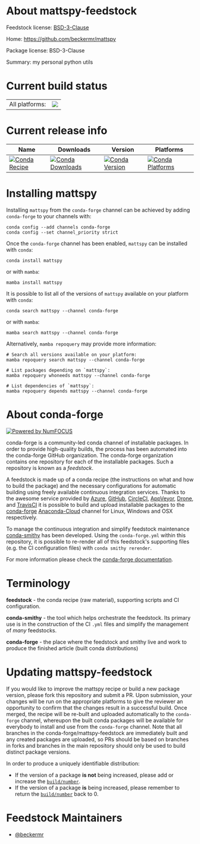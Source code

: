 About mattspy-feedstock
=======================

Feedstock license: [BSD-3-Clause](https://github.com/conda-forge/mattspy-feedstock/blob/main/LICENSE.txt)

Home: https://github.com/beckermr/mattspy

Package license: BSD-3-Clause

Summary: my personal python utils

Current build status
====================


<table><tr><td>All platforms:</td>
    <td>
      <a href="https://dev.azure.com/conda-forge/feedstock-builds/_build/latest?definitionId=15149&branchName=main">
        <img src="https://dev.azure.com/conda-forge/feedstock-builds/_apis/build/status/mattspy-feedstock?branchName=main">
      </a>
    </td>
  </tr>
</table>

Current release info
====================

| Name | Downloads | Version | Platforms |
| --- | --- | --- | --- |
| [![Conda Recipe](https://img.shields.io/badge/recipe-mattspy-green.svg)](https://anaconda.org/conda-forge/mattspy) | [![Conda Downloads](https://img.shields.io/conda/dn/conda-forge/mattspy.svg)](https://anaconda.org/conda-forge/mattspy) | [![Conda Version](https://img.shields.io/conda/vn/conda-forge/mattspy.svg)](https://anaconda.org/conda-forge/mattspy) | [![Conda Platforms](https://img.shields.io/conda/pn/conda-forge/mattspy.svg)](https://anaconda.org/conda-forge/mattspy) |

Installing mattspy
==================

Installing `mattspy` from the `conda-forge` channel can be achieved by adding `conda-forge` to your channels with:

```
conda config --add channels conda-forge
conda config --set channel_priority strict
```

Once the `conda-forge` channel has been enabled, `mattspy` can be installed with `conda`:

```
conda install mattspy
```

or with `mamba`:

```
mamba install mattspy
```

It is possible to list all of the versions of `mattspy` available on your platform with `conda`:

```
conda search mattspy --channel conda-forge
```

or with `mamba`:

```
mamba search mattspy --channel conda-forge
```

Alternatively, `mamba repoquery` may provide more information:

```
# Search all versions available on your platform:
mamba repoquery search mattspy --channel conda-forge

# List packages depending on `mattspy`:
mamba repoquery whoneeds mattspy --channel conda-forge

# List dependencies of `mattspy`:
mamba repoquery depends mattspy --channel conda-forge
```


About conda-forge
=================

[![Powered by
NumFOCUS](https://img.shields.io/badge/powered%20by-NumFOCUS-orange.svg?style=flat&colorA=E1523D&colorB=007D8A)](https://numfocus.org)

conda-forge is a community-led conda channel of installable packages.
In order to provide high-quality builds, the process has been automated into the
conda-forge GitHub organization. The conda-forge organization contains one repository
for each of the installable packages. Such a repository is known as a *feedstock*.

A feedstock is made up of a conda recipe (the instructions on what and how to build
the package) and the necessary configurations for automatic building using freely
available continuous integration services. Thanks to the awesome service provided by
[Azure](https://azure.microsoft.com/en-us/services/devops/), [GitHub](https://github.com/),
[CircleCI](https://circleci.com/), [AppVeyor](https://www.appveyor.com/),
[Drone](https://cloud.drone.io/welcome), and [TravisCI](https://travis-ci.com/)
it is possible to build and upload installable packages to the
[conda-forge](https://anaconda.org/conda-forge) [Anaconda-Cloud](https://anaconda.org/)
channel for Linux, Windows and OSX respectively.

To manage the continuous integration and simplify feedstock maintenance
[conda-smithy](https://github.com/conda-forge/conda-smithy) has been developed.
Using the ``conda-forge.yml`` within this repository, it is possible to re-render all of
this feedstock's supporting files (e.g. the CI configuration files) with ``conda smithy rerender``.

For more information please check the [conda-forge documentation](https://conda-forge.org/docs/).

Terminology
===========

**feedstock** - the conda recipe (raw material), supporting scripts and CI configuration.

**conda-smithy** - the tool which helps orchestrate the feedstock.
                   Its primary use is in the construction of the CI ``.yml`` files
                   and simplify the management of *many* feedstocks.

**conda-forge** - the place where the feedstock and smithy live and work to
                  produce the finished article (built conda distributions)


Updating mattspy-feedstock
==========================

If you would like to improve the mattspy recipe or build a new
package version, please fork this repository and submit a PR. Upon submission,
your changes will be run on the appropriate platforms to give the reviewer an
opportunity to confirm that the changes result in a successful build. Once
merged, the recipe will be re-built and uploaded automatically to the
`conda-forge` channel, whereupon the built conda packages will be available for
everybody to install and use from the `conda-forge` channel.
Note that all branches in the conda-forge/mattspy-feedstock are
immediately built and any created packages are uploaded, so PRs should be based
on branches in forks and branches in the main repository should only be used to
build distinct package versions.

In order to produce a uniquely identifiable distribution:
 * If the version of a package **is not** being increased, please add or increase
   the [``build/number``](https://docs.conda.io/projects/conda-build/en/latest/resources/define-metadata.html#build-number-and-string).
 * If the version of a package **is** being increased, please remember to return
   the [``build/number``](https://docs.conda.io/projects/conda-build/en/latest/resources/define-metadata.html#build-number-and-string)
   back to 0.

Feedstock Maintainers
=====================

* [@beckermr](https://github.com/beckermr/)

